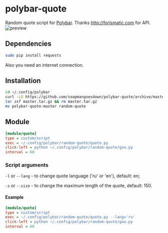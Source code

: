 # polybar-quote
Random quote script for [Polybar](https://github.com/jaagr/polybar). Thanks http://forismatic.com for API.
![preview](https://github.com/soapmangoesdown/polybar-random-quote/raw/master/preview.png)

## Dependencies
```sh
sudo pip install requests
```
Also you need an internet connection.

## Installation
```sh
cd ~/.config/polybar
curl -LO https://github.com/soapmangoesdown/polybar-quote/archive/master.tar.gz
tar zxf master.tar.gz && rm master.tar.gz
mv polybar-quote-master random-quote
```

## Module
```ini
[module/quote]
type = custom/script
exec = ~/.config/polybar/random-quote/quote.py
click-left = python ~/.config/polybar/random-quote/goo.py
interval = 60
```

### Script arguments
`-l` or `--lang` - to change quote language ('ru' or 'en'), default: en;

`-s` or `--size` - to change the maximum length of the quote, default: 150.

#### Example
```ini
[module/quote]
type = custom/script
exec = ~/.config/polybar/random-quote/quote.py --lang='ru'
click-left = python ~/.config/polybar/random-quote/goo.py
interval = 60
```
